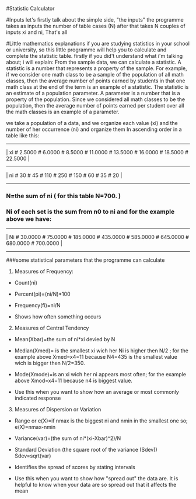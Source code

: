 #Statistic Calculator

#Inputs
let's firstly talk about the simple side, "the inputs"
the programme takes as inputs the number of table cases (N)
after that takes N couples of inputs xi and ni, That's all

#Little mathematics explanations
if you are studying statistics in your school or university, so this little programme will help you to calculate and complete the statistic table.
firstly if you did't understand what i'm talking about; i will explain:
From the sample data, we can calculate a statistic. A statistic is a number that represents a property of the sample. For example, if we consider one math class to be a sample of the population of all math classes, then the average number of points earned by students in that one math class at the end of the term is an example of a statistic. The statistic is an estimate of a population parameter. A parameter is a number that is a property of the population. Since we considered all math classes to be the population, then the average number of points earned per student over all the math classes is an example of a parameter.

we take a population of a data, and we organize each value (xi) and the number of her occurrence (ni) and organize them In ascending order in a table 
like this:
________________________________________________________________________________________________________________________
|  xi  #     2.5000  #     6.0000  #     8.5000  #    11.0000  #    13.5000  #    16.0000  #    18.5000  #    22.5000  |
________________________________________________________________________________________________________________________
|  ni  #     30      #     45      #    110      #    250      #    150      #     60      #     35      #     20      |
________________________________________________________________________________________________________________________

### N=the sum of ni ( for this table N=700. )
### Ni of each set is the sum from n0 to ni and for the example above we have:
________________________________________________________________________________________________________________________
|   Ni  #    30.0000 #    75.0000  #   185.0000  #   435.0000  #   585.0000  #   645.0000  #   680.0000  #   700.0000  |
________________________________________________________________________________________________________________________


###some statistical parameters that the programme can calculate

1. Measures of Frequency:
* Count(ni)

* Percent(pi)=(ni/N)*100

* Frequency(fi)=ni/N

* Shows how often something occurs

2. Measures of Central Tendency
* Mean(Xbar)=the sum of ni*xi devied by N

* Median(Xmed)= is the smallest xi wich her Ni is higher then N/2 ; for the example above Xmed=x4=11 because N4=435 is the
  smallest value wich is bigger then N/2=350.

* Mode(Xmode)=is an xi wich her ni appears most often; for the example above Xmod=x4=11 because n4 is biggest value.


* Use this when you want to show how an average or most commonly indicated response

3. Measures of Dispersion or Variation

* Range or e(X)=if nmax is the biggest ni and nmin in the smallest one so; e(X)=nmax-nmin

* Variance(var)=(the sum of ni*(xi-Xbar)^2)/N

* Standard Deviation (the square root of the variance (Sdev)) Sdev=sqrt(var)

* Identifies the spread of scores by stating intervals

* Use this when you want to show how "spread out" the data are. It is helpful to know when your data are so spread out that it affects the mean
